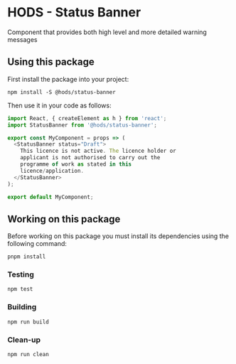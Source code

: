 HODS - Status Banner
====================

Component that provides both high level and more detailed warning messages


Using this package
------------------

First install the package into your project:

```shell
npm install -S @hods/status-banner
```

Then use it in your code as follows:

```js
import React, { createElement as h } from 'react';
import StatusBanner from '@hods/status-banner';

export const MyComponent = props => (
  <StatusBanner status="Draft">
    This licence is not active. The licence holder or
    applicant is not authorised to carry out the
    programme of work as stated in this
    licence/application.
  </StatusBanner>
);

export default MyComponent;
```


Working on this package
-----------------------

Before working on this package you must install its dependencies using
the following command:

```shell
pnpm install
```


### Testing

```shell
npm test
```


### Building

```shell
npm run build
```


### Clean-up

```shell
npm run clean
```
